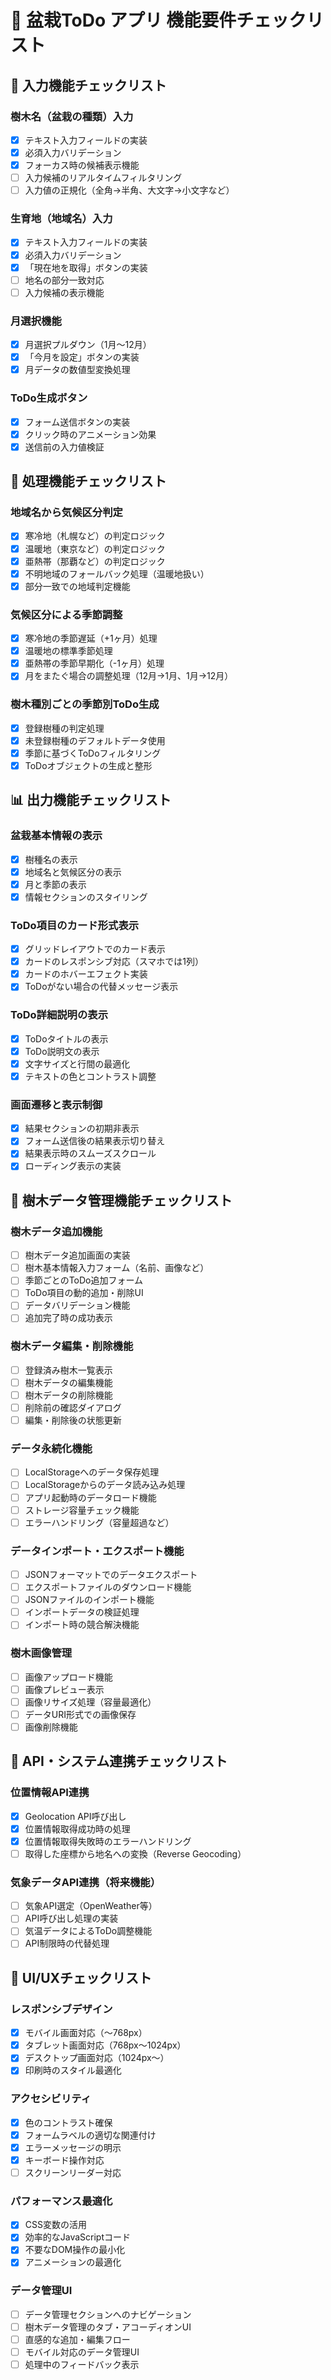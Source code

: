 # 🌱 盆栽ToDo アプリ 機能要件チェックリスト

## 📝 入力機能チェックリスト

### 樹木名（盆栽の種類）入力
- [x] テキスト入力フィールドの実装
- [x] 必須入力バリデーション
- [x] フォーカス時の候補表示機能
- [ ] 入力候補のリアルタイムフィルタリング
- [ ] 入力値の正規化（全角→半角、大文字→小文字など）

### 生育地（地域名）入力
- [x] テキスト入力フィールドの実装
- [x] 必須入力バリデーション
- [x] 「現在地を取得」ボタンの実装
- [ ] 地名の部分一致対応
- [ ] 入力候補の表示機能

### 月選択機能
- [x] 月選択プルダウン（1月〜12月）
- [x] 「今月を設定」ボタンの実装
- [x] 月データの数値型変換処理

### ToDo生成ボタン
- [x] フォーム送信ボタンの実装
- [x] クリック時のアニメーション効果
- [x] 送信前の入力値検証

## 🔄 処理機能チェックリスト

### 地域名から気候区分判定
- [x] 寒冷地（札幌など）の判定ロジック
- [x] 温暖地（東京など）の判定ロジック
- [x] 亜熱帯（那覇など）の判定ロジック
- [x] 不明地域のフォールバック処理（温暖地扱い）
- [x] 部分一致での地域判定機能

### 気候区分による季節調整
- [x] 寒冷地の季節遅延（+1ヶ月）処理
- [x] 温暖地の標準季節処理
- [x] 亜熱帯の季節早期化（-1ヶ月）処理
- [x] 月をまたぐ場合の調整処理（12月→1月、1月→12月）

### 樹木種別ごとの季節別ToDo生成
- [x] 登録樹種の判定処理
- [x] 未登録樹種のデフォルトデータ使用
- [x] 季節に基づくToDoフィルタリング
- [x] ToDoオブジェクトの生成と整形

## 📊 出力機能チェックリスト

### 盆栽基本情報の表示
- [x] 樹種名の表示
- [x] 地域名と気候区分の表示
- [x] 月と季節の表示
- [x] 情報セクションのスタイリング

### ToDo項目のカード形式表示
- [x] グリッドレイアウトでのカード表示
- [x] カードのレスポンシブ対応（スマホでは1列）
- [x] カードのホバーエフェクト実装
- [x] ToDoがない場合の代替メッセージ表示

### ToDo詳細説明の表示
- [x] ToDoタイトルの表示
- [x] ToDo説明文の表示
- [x] 文字サイズと行間の最適化
- [x] テキストの色とコントラスト調整

### 画面遷移と表示制御
- [x] 結果セクションの初期非表示
- [x] フォーム送信後の結果表示切り替え
- [x] 結果表示時のスムーズスクロール
- [x] ローディング表示の実装

## 🌲 樹木データ管理機能チェックリスト

### 樹木データ追加機能
- [ ] 樹木データ追加画面の実装
- [ ] 樹木基本情報入力フォーム（名前、画像など）
- [ ] 季節ごとのToDo追加フォーム
- [ ] ToDo項目の動的追加・削除UI
- [ ] データバリデーション機能
- [ ] 追加完了時の成功表示

### 樹木データ編集・削除機能
- [ ] 登録済み樹木一覧表示
- [ ] 樹木データの編集機能
- [ ] 樹木データの削除機能
- [ ] 削除前の確認ダイアログ
- [ ] 編集・削除後の状態更新

### データ永続化機能
- [ ] LocalStorageへのデータ保存処理
- [ ] LocalStorageからのデータ読み込み処理
- [ ] アプリ起動時のデータロード機能
- [ ] ストレージ容量チェック機能
- [ ] エラーハンドリング（容量超過など）

### データインポート・エクスポート機能
- [ ] JSONフォーマットでのデータエクスポート
- [ ] エクスポートファイルのダウンロード機能
- [ ] JSONファイルのインポート機能
- [ ] インポートデータの検証処理
- [ ] インポート時の競合解決機能

### 樹木画像管理
- [ ] 画像アップロード機能
- [ ] 画像プレビュー表示
- [ ] 画像リサイズ処理（容量最適化）
- [ ] データURI形式での画像保存
- [ ] 画像削除機能

## 🔌 API・システム連携チェックリスト

### 位置情報API連携
- [x] Geolocation API呼び出し
- [x] 位置情報取得成功時の処理
- [x] 位置情報取得失敗時のエラーハンドリング
- [ ] 取得した座標から地名への変換（Reverse Geocoding）

### 気象データAPI連携（将来機能）
- [ ] 気象API選定（OpenWeather等）
- [ ] API呼び出し処理の実装
- [ ] 気温データによるToDo調整機能
- [ ] API制限時の代替処理

## 🎨 UI/UXチェックリスト

### レスポンシブデザイン
- [x] モバイル画面対応（〜768px）
- [x] タブレット画面対応（768px〜1024px）
- [x] デスクトップ画面対応（1024px〜）
- [x] 印刷時のスタイル最適化

### アクセシビリティ
- [x] 色のコントラスト確保
- [x] フォームラベルの適切な関連付け
- [x] エラーメッセージの明示
- [x] キーボード操作対応
- [ ] スクリーンリーダー対応

### パフォーマンス最適化
- [x] CSS変数の活用
- [x] 効率的なJavaScriptコード
- [x] 不要なDOM操作の最小化
- [x] アニメーションの最適化

### データ管理UI
- [ ] データ管理セクションへのナビゲーション
- [ ] 樹木データ管理のタブ・アコーディオンUI
- [ ] 直感的な追加・編集フロー
- [ ] モバイル対応のデータ管理UI
- [ ] 処理中のフィードバック表示 